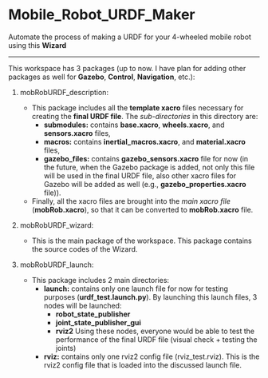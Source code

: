 # Mobile_Robot_URDF_Maker

Automate the process of making a URDF for your 4-wheeled mobile robot using this **Wizard**

---

This workspace has 3 packages (up to now. I have plan for adding other packages as well for **Gazebo**, **Control**, **Navigation**, etc.):

1. mobRobURDF_description:
    - This package includes all the **template xacro** files necessary for creating the **final URDF file**. The *sub-directories* in this directory are:
        - **submodules:** contains **base.xacro**, **wheels.xacro**, and **sensors.xacro** files,
        - **macros:** contains **inertial_macros.xacro**, and **material.xacro** files,
        - **gazebo_files:** contains **gazebo_sensors.xacro** file for now (in the future, when the Gazebo package is added, not only this file will be used in the final URDF file, also other xacro files for Gazebo will be added as well (e.g., **gazebo_properties.xacro** file)).
    - Finally, all the xacro files are brought into the *main xacro file* (**mobRob.xacro**), so that it can be converted to **mobRob.xacro** file.

2. mobRobURDF_wizard:
    - This is the main package of the workspace. This package contains the source codes of the Wizard. 


3. mobRobURDF_launch:
    - This package includes 2 main directories:
        - **launch:** contains only one launch file for now for testing purposes (**urdf_test.launch.py**). By launching this launch files, 3 nodes will be launched:
            - **robot_state_publisher**
            - **joint_state_publisher_gui**
            - **rviz2**
        Using these nodes, everyone would be able to test the performance of the final URDF file (visual check + testing the joints)
        - **rviz:** contains only one rviz2 config file (rviz_test.rviz). This is the rviz2 config file that is loaded into the discussed launch file.

